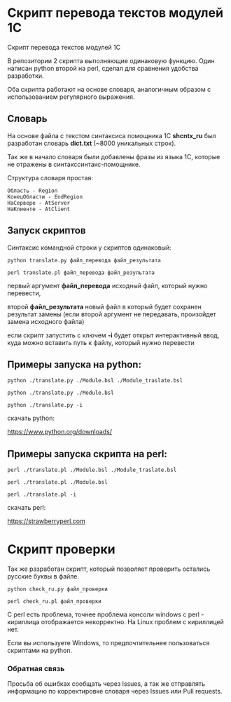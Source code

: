 # Скрипт перевода текстов модулей 1С
Скрипт перевода текстов модулей 1С

В репозитории 2 скрипта выполняющие одинаковую функцию. Один написан python второй на perl, сделал для сравнения удобства разработки.

Оба скрипта работают на основе словаря, аналогичным образом с использованием регулярного выражения.

## Словарь
На основе файла с текстом синтаксиса помощника 1С **shcntx_ru** был разработан словарь **dict.txt** (~8000 уникальных строк).

Так же в начало словаря были добавлены фразы из языка 1С, которые не отражены в синтакссинтакс-помощнике.

Структура словаря простая:
```
Область - Region
КонецОбласти - EndRegion
НаСервере - AtServer
НаКлиенте - AtClient
```

## Запуск скриптов
Синтаксис командной строки у скриптов одинаковый:

`python translate.py файл_перевода файл_результата`

`perl translate.pl файл_перевода файл_результата`

первый аргумент **файл_перевода** исходный файл, который нужно перевести,

второй **файл_результата** новый файл в который будет сохранен результат замены 
(если второй аргумент не передавать, произойдет замена исходного файла)

если скрипт запустить с ключем **-i** будет открыт интерактивный ввод, 
куда можно вставить путь к файлу, который нужно перевести

## Примеры запуска на python:
`python ./translate.py ./Module.bsl ./Module_traslate.bsl`

`python ./translate.py ./Module.bsl `

`python ./translate.py -i`


скачать python:

https://www.python.org/downloads/

## Примеры запуска скрипта на perl:
`perl ./translate.pl ./Module.bsl ./Module_traslate.bsl`

`perl ./translate.pl ./Module.bsl `

`perl ./translate.pl -i`


скачать perl:

https://strawberryperl.com

# Скрипт проверки
Так же разработан скрипт, который позволяет проверить остались русские буквы в файле.

`python check_ru.py файл_проверки`

`perl check_ru.pl файл_проверки`

С perl есть проблема, точнее проблема консоли windows с perl - кириллица отображается некорректно. На Linux проблем с кириллицей нет.

Если вы используете Windows, то предпочтительнее пользоваться скриптами на python.



### Обратная связь
Просьба об ошибках сообщать через Issues, а так же отправлять информацию по корректировке словаря через Issues или Pull requests.
